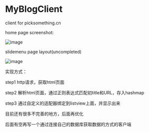 MyBlogClient
============

client for picksomething.cn

home page screenshot:

![image](https://github.com/picksomething/MyBlogClient/blob/master/device-2014-10-22-231055.png)

slidemenu page layout(uncompleted)

![image](https://github.com/picksomething/MyBlogClient/blob/master/device-2014-10-26-000555.png)

实现方式：

step1 http请求，获取html页面

step2 解析html页面，通过正则表达式匹配初title和URL，存入hashmap

step3 通过自定义的适配器绑定到listview上面，并显示出来

目前还有很多不完善的地方，后面再优化

后面有空再写一个通过连接自己的数据库获取数据的方式的客户端

